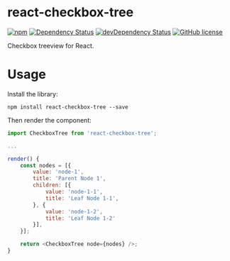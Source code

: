 # react-checkbox-tree

[![npm](https://img.shields.io/npm/v/react-checkbox-tree.svg?style=flat-square)](https://www.npmjs.com/package/react-checkbox-tree)
[![Dependency Status](https://img.shields.io/david/jakezatecky/react-checkbox-tree.svg?style=flat-square)](https://david-dm.org/jakezatecky/react-checkbox-tree)
[![devDependency Status](https://david-dm.org/jakezatecky/react-checkbox-tree/dev-status.svg?style=flat-square)](https://david-dm.org/jakezatecky/react-checkbox-tree#info=devDependencies)
[![GitHub license](https://img.shields.io/badge/license-MIT-blue.svg?style=flat-square)](https://raw.githubusercontent.com/jakezatecky/react-checkbox-tree/master/LICENSE.txt)

Checkbox treeview for React.

# Usage

Install the library:

``` shell
npm install react-checkbox-tree --save
```

Then render the component:

``` javascript
import CheckboxTree from 'react-checkbox-tree';

...

render() {
    const nodes = [{
        value: 'node-1',
        title: 'Parent Node 1',
        children: [{
            value: 'node-1-1',
            title: 'Leaf Node 1-1',
        }, {
            value: 'node-1-2',
            title: 'Leaf Node 1-2'
        }],
    }];

    return <CheckboxTree node={nodes} />;
}
```
